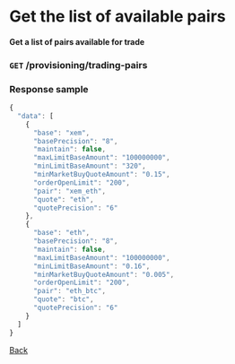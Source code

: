 # Get the list of available pairs

#### Get a list of pairs available for trade

### `GET` /provisioning/trading-pairs	

### Response sample

```js
{
  "data": [
    {
      "base": "xem",
      "basePrecision": "8",
      "maintain": false,
      "maxLimitBaseAmount": "100000000",
      "minLimitBaseAmount": "320",
      "minMarketBuyQuoteAmount": "0.15",
      "orderOpenLimit": "200",
      "pair": "xem_eth",
      "quote": "eth",
      "quotePrecision": "6"
    },
    {
      "base": "eth",
      "basePrecision": "8",
      "maintain": false,
      "maxLimitBaseAmount": "100000000",
      "minLimitBaseAmount": "0.16",
      "minMarketBuyQuoteAmount": "0.005",
      "orderOpenLimit": "200",
      "pair": "eth_btc",
      "quote": "btc",
      "quotePrecision": "6"
    }
  ]
}
```

[Back](../rest.md)